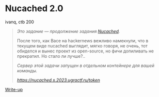 # Nucached 2.0

ivanq, ctb 200

> *Это задание — продолжение задания [Nucached](../nucached/).*
>
> После того, как Васе на hackernews вежливо намекнули, что в текущем виде nucached выглядит, мягко говоря, не очень, тот обиделся и вынес проект из open-source, но фичи допиливать не прекратил. Но стало ли лучше?..
>
> *Сервер этой задачи запущен в отдельном контейнере для вашей команды.*
>
> *https://nucached.s.2023.ugractf.ru/token*

[Write-up](WRITEUP.md)

